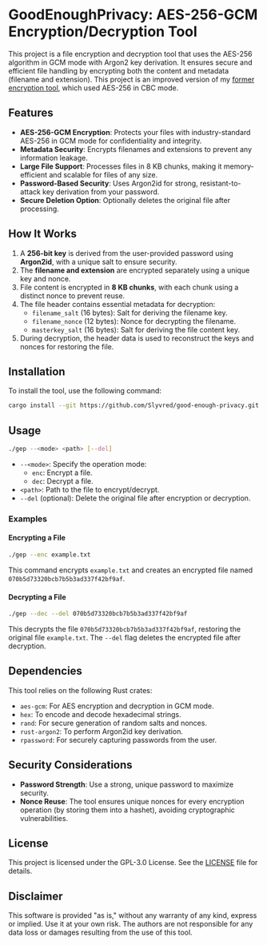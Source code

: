 
# GoodEnoughPrivacy: AES-256-GCM Encryption/Decryption Tool

This project is a file encryption and decryption tool that uses the AES-256 algorithm in GCM mode with Argon2 key derivation. It ensures secure and efficient file handling by encrypting both the content and metadata (filename and extension). This project is an improved version of my [former encryption tool](https://github.com/Slyvred/aes-256-cbc/), which used AES-256 in CBC mode.

## Features

- **AES-256-GCM Encryption**: Protects your files with industry-standard AES-256 in GCM mode for confidentiality and integrity.
- **Metadata Security**: Encrypts filenames and extensions to prevent any information leakage.
- **Large File Support**: Processes files in 8 KB chunks, making it memory-efficient and scalable for files of any size.
- **Password-Based Security**: Uses Argon2id for strong, resistant-to-attack key derivation from your password.
- **Secure Deletion Option**: Optionally deletes the original file after processing.

## How It Works

1. A **256-bit key** is derived from the user-provided password using **Argon2id**, with a unique salt to ensure security.
2. The **filename and extension** are encrypted separately using a unique key and nonce.
3. File content is encrypted in **8 KB chunks**, with each chunk using a distinct nonce to prevent reuse.
4. The file header contains essential metadata for decryption:
   - `filename_salt` (16 bytes): Salt for deriving the filename key.
   - `filename_nonce` (12 bytes): Nonce for decrypting the filename.
   - `masterkey_salt` (16 bytes): Salt for deriving the file content key.
5. During decryption, the header data is used to reconstruct the keys and nonces for restoring the file.

## Installation

To install the tool, use the following command:

```sh
cargo install --git https://github.com/Slyvred/good-enough-privacy.git
```

## Usage

```sh
./gep --<mode> <path> [--del]
```

- `--<mode>`: Specify the operation mode:
  - `enc`: Encrypt a file.
  - `dec`: Decrypt a file.
- `<path>`: Path to the file to encrypt/decrypt.
- `--del` (optional): Delete the original file after encryption or decryption.

### Examples

#### Encrypting a File

```sh
./gep --enc example.txt
```

This command encrypts `example.txt` and creates an encrypted file named `070b5d73320bcb7b5b3ad337f42bf9af`.

#### Decrypting a File

```sh
./gep --dec --del 070b5d73320bcb7b5b3ad337f42bf9af
```

This decrypts the file `070b5d73320bcb7b5b3ad337f42bf9af`, restoring the original file `example.txt`. The `--del` flag deletes the encrypted file after decryption.

## Dependencies

This tool relies on the following Rust crates:

- `aes-gcm`: For AES encryption and decryption in GCM mode.
- `hex`: To encode and decode hexadecimal strings.
- `rand`: For secure generation of random salts and nonces.
- `rust-argon2`: To perform Argon2id key derivation.
- `rpassword`: For securely capturing passwords from the user.

## Security Considerations

- **Password Strength**: Use a strong, unique password to maximize security.
- **Nonce Reuse**: The tool ensures unique nonces for every encryption operation (by storing them into a hashet), avoiding cryptographic vulnerabilities.

## License

This project is licensed under the GPL-3.0 License. See the [LICENSE](LICENSE) file for details.

## Disclaimer

This software is provided "as is," without any warranty of any kind, express or implied. Use it at your own risk. The authors are not responsible for any data loss or damages resulting from the use of this tool.
